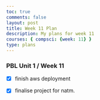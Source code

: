 ```yaml
---
toc: true
comments: false
layout: post
title: Week 11 Plan
description: My plans for week 11
courses: { compsci: {week: 11} }
type: plans
---
```


### PBL Unit 1 / Week 11
- [x] finish aws deployment
- [x] finalise project for natm.

